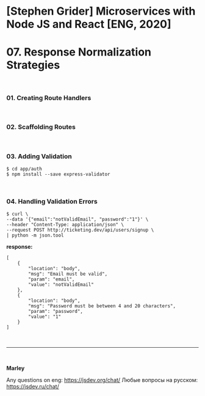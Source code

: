 # [Stephen Grider] Microservices with Node JS and React [ENG, 2020]

# 07. Response Normalization Strategies

<br/>

### 01. Creating Route Handlers

<br/>

### 02. Scaffolding Routes

<br/>

### 03. Adding Validation

    $ cd app/auth
    $ npm install --save express-validator

<br/>

### 04. Handling Validation Errors

```
$ curl \
--data '{"email":"notValidEmail", "password":"1"}' \
--header "Content-Type: application/json" \
--request POST http://ticketing.dev/api/users/signup \
| python -m json.tool
```

**response:**

```
[
    {
        "location": "body",
        "msg": "Email must be valid",
        "param": "email",
        "value": "notValidEmail"
    },
    {
        "location": "body",
        "msg": "Password must be between 4 and 20 characters",
        "param": "password",
        "value": "1"
    }
]
```

<br/>


---

<br/>

**Marley**

Any questions on eng: https://jsdev.org/chat/
Любые вопросы на русском: https://jsdev.ru/chat/
```

